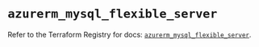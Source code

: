 # `azurerm_mysql_flexible_server`

Refer to the Terraform Registry for docs: [`azurerm_mysql_flexible_server`](https://registry.terraform.io/providers/hashicorp/azurerm/4.29.0/docs/resources/mysql_flexible_server).
